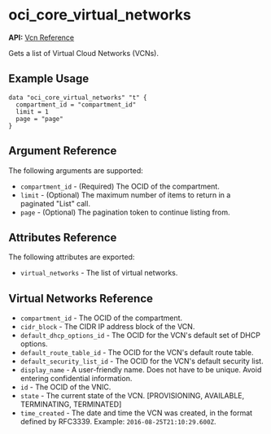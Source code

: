 # oci\_core\_virtual\_networks

**API:** [Vcn Reference][0d11fda6]

  [0d11fda6]: https://docs.us-phoenix-1.oraclecloud.com/api/#/en/iaas/20160918/Vcn/ "VcnReference"

Gets a list of Virtual Cloud Networks (VCNs).

## Example Usage

```
data "oci_core_virtual_networks" "t" {
  compartment_id = "compartment_id"
  limit = 1
  page = "page"
}
```

## Argument Reference

The following arguments are supported:

* `compartment_id` - (Required) The OCID of the compartment.
* `limit` - (Optional) The maximum number of items to return in a paginated "List" call.
* `page` - (Optional) The pagination token to continue listing from.


## Attributes Reference

The following attributes are exported:

* `virtual_networks` - The list of virtual networks.

## Virtual Networks Reference
* `compartment_id` - The OCID of the compartment.
* `cidr_block` - The CIDR IP address block of the VCN.
* `default_dhcp_options_id` - The OCID for the VCN's default set of DHCP options.
* `default_route_table_id` - The OCID for the VCN's default route table.
* `default_security_list_id` - The OCID for the VCN's default security list.
* `display_name` - A user-friendly name. Does not have to be unique. Avoid entering confidential information.
* `id` - The OCID of the VNIC.
* `state` - The current state of the VCN. [PROVISIONING, AVAILABLE, TERMINATING, TERMINATED]
* `time_created` - The date and time the VCN was created, in the format defined by RFC3339.  Example: `2016-08-25T21:10:29.600Z`.
